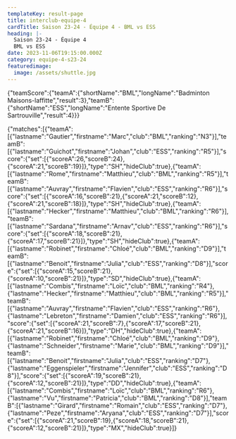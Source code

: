 ```yaml
---
templateKey: result-page
title: interclub-equipe-4
cardTitle: Saison 23-24 - Équipe 4 - BML vs ESS 
heading: |-
  Saison 23-24 - Équipe 4
  BML vs ESS
date: 2023-11-06T19:15:00.000Z
category: equipe-4-s23-24
featuredimage:
  image: /assets/shuttle.jpg
---
```


<teamscoreboard>{"teamScore":{"teamA":{"shortName":"BML","longName":"Badminton Maisons-laffitte","result":3},"teamB":{"shortName":"ESS","longName":"Entente Sportive De Sartrouville","result":4}}}</teamscoreboard>

<scoreboard>{"matches":[{"teamA":[{"lastname":"Gautier","firstname":"Marc","club":"BML","ranking":"N3"}],"teamB":[{"lastname":"Guichot","firstname":"Johan","club":"ESS","ranking":"R5"}],"score":{"set":[{"scoreA":26,"scoreB":24},{"scoreA":21,"scoreB":19}]},"type":"SH","hideClub":true},{"teamA":[{"lastname":"Rome","firstname":"Matthieu","club":"BML","ranking":"R5"}],"teamB":[{"lastname":"Auvray","firstname":"Flavien","club":"ESS","ranking":"R6"}],"score":{"set":[{"scoreA":16,"scoreB":21},{"scoreA":21,"scoreB":12},{"scoreA":21,"scoreB":18}]},"type":"SH","hideClub":true},{"teamA":[{"lastname":"Hecker","firstname":"Matthieu","club":"BML","ranking":"R6"}],"teamB":[{"lastname":"Sardana","firstname":"Arnav","club":"ESS","ranking":"R6"}],"score":{"set":[{"scoreA":18,"scoreB":21},{"scoreA":17,"scoreB":21}]},"type":"SH","hideClub":true},{"teamA":[{"lastname":"Robinet","firstname":"Chloé","club":"BML","ranking":"D9"}],"teamB":[{"lastname":"Benoit","firstname":"Julia","club":"ESS","ranking":"D8"}],"score":{"set":[{"scoreA":15,"scoreB":21},{"scoreA":10,"scoreB":21}]},"type":"SD","hideClub":true},{"teamA":[{"lastname":"Combis","firstname":"Loïc","club":"BML","ranking":"R4"},{"lastname":"Hecker","firstname":"Matthieu","club":"BML","ranking":"R5"}],"teamB":[{"lastname":"Auvray","firstname":"Flavien","club":"ESS","ranking":"R6"},{"lastname":"Lebreton","firstname":"Damien","club":"ESS","ranking":"R6"}],"score":{"set":[{"scoreA":21,"scoreB":7},{"scoreA":17,"scoreB":21},{"scoreA":21,"scoreB":16}]},"type":"DH","hideClub":true},{"teamA":[{"lastname":"Robinet","firstname":"Chloé","club":"BML","ranking":"D9"},{"lastname":"Schneider","firstname":"Marie","club":"BML","ranking":"D9"}],"teamB":[{"lastname":"Benoit","firstname":"Julia","club":"ESS","ranking":"D7"},{"lastname":"Eggenspieler","firstname":"Jennifer","club":"ESS","ranking":"D8"}],"score":{"set":[{"scoreA":19,"scoreB":21},{"scoreA":12,"scoreB":21}]},"type":"DD","hideClub":true},{"teamA":[{"lastname":"Combis","firstname":"Loïc","club":"BML","ranking":"R6"},{"lastname":"Vu","firstname":"Patricia","club":"BML","ranking":"D8"}],"teamB":[{"lastname":"Girard","firstname":"Romain","club":"ESS","ranking":"D7"},{"lastname":"Peze","firstname":"Aryana","club":"ESS","ranking":"D7"}],"score":{"set":[{"scoreA":21,"scoreB":19},{"scoreA":18,"scoreB":21},{"scoreA":12,"scoreB":21}]},"type":"MX","hideClub":true}]}</scoreboard>